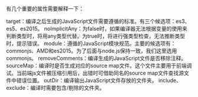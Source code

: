 
有几个重要的属性需要解释一下：

target：编译之后生成的JavaScript文件需要遵循的标准。有三个候选项：es3、es5、es2015。
noImplicitAny：为false时，如果编译器无法根据变量的使用来判断类型时，将用any类型代替。为true时，将进行强类型检查，无法推断类型时，提示错误。
module：遵循的JavaScript模块规范。主要的候选项有：commonjs、AMD和es2015。为了后面与node.js保持一致，我们这里选用commonjs。
removeComments：编译生成的JavaScript文件是否移除注释。
sourceMap：编译时是否生成对应的source map文件。这个文件主要用于前端调试。当前端js文件被压缩引用后，出错时可借助同名的source map文件查找源文件中错误位置。
outDir：编译输出JavaScript文件存放的文件夹。
include、exclude：编译时需要包含/剔除的文件夹。